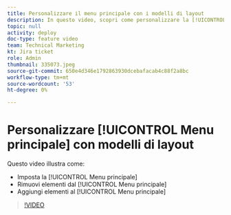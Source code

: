 ```yaml
---
title: Personalizzare il menu principale con i modelli di layout
description: In questo video, scopri come personalizzare la [!UICONTROL Menu principale] con un modello di layout.
topic: null
activity: deploy
doc-type: feature video
team: Technical Marketing
kt: Jira ticket
role: Admin
thumbnail: 335073.jpeg
source-git-commit: 650e4d346e1792863930dcebafacab4c88f2a8bc
workflow-type: tm+mt
source-wordcount: '53'
ht-degree: 0%

---
```


# Personalizzare [!UICONTROL Menu principale] con modelli di layout

Questo video illustra come:

* Imposta la [!UICONTROL Menu principale]
* Rimuovi elementi dal [!UICONTROL Menu principale]
* Aggiungi elementi al [!UICONTROL Menu principale]


>[!VIDEO](https://video.tv.adobe.com/v/335073/?quality=12&learn=on)
